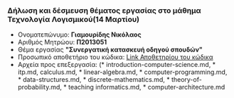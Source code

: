 ### Δήλωση και δέσμευση θέματος εργασίας στο μάθημα Τεχνολογία Λογισμικού(14 Μαρτίου)

*  Ονοματεπώνυμο: **Γιαμουρίδης Νικόλαος**
*  Αριθμός Μητρώου: **Π2013051**
*  Θέμα εργασίας **"Συνεργατική κατασκευή οδηγού σπουδών"**
*  Προσωπικό αποθετήριο του κώδικα: [Link Αποθετηρίου του κώδικα](https://github.com/DIYamYam/study-guide)
*  Αρχεία προς επεξεργασία: (* introduction-computer-science.md, 
                             * itp.md, calculus.md,
                             * linear-algebra.md,
                             * computer-programming.md,
                             * data-structures.md,
                             * discrete-mathematics.md,
                             * theory-of-probability.md,
                             * teaching informatics.md,
                             * computer-architecture.md
